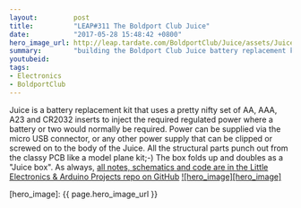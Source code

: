 ```yaml
---
layout:         post
title:          "LEAP#311 The Boldport Club Juice"
date:           "2017-05-28 15:48:42 +0800"
hero_image_url: http://leap.tardate.com/BoldportClub/Juice/assets/Juice_build.jpg
summary:        "building the Boldport Club Juice battery replacement kit (Project #12)"
youtubeid:
tags:
- Electronics
- BoldportClub
---
```


Juice is a battery replacement kit that uses a pretty nifty set of AA, AAA, A23 and CR2032 inserts to inject the required regulated power where a battery or two would normally be required.
Power can be supplied via the micro USB connector, or any other power supply that can be clipped or screwed on to the body of the Juice.
All the structural parts punch out from the classy PCB like a model plane kit;-) The box folds up and doubles as a "Juice box".
As always, [all notes, schematics and code are in the Little Electronics & Arduino Projects repo on GitHub][project]
[![hero_image][hero_image]][project]

[leap]: http://leap.tardate.com
[project]: https://github.com/tardate/LittleArduinoProjects/tree/master/BoldportClub/Juice
[hero_image]: {{ page.hero_image_url }}
